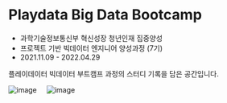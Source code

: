 # Playdata Big Data Bootcamp
- 과학기술정보통신부 혁신성장 청년인재 집중양성
- 프로젝트 기반 빅데이터 엔지니어 양성과정 (7기)
- 2021.11.09 - 2022.04.29

플레이데이터 빅데이터 부트캠프 과정의 스터디 기록을 담은 공간입니다.

<div>
  
![image](https://www.en-core.com/images/sub/play1-lgoo.png) &nbsp; &nbsp; ![image](https://www.en-core.com/images/main/logo.png)

</div>

